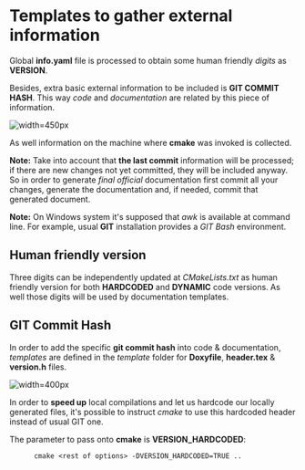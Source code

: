 # Templates to gather external information

Global **info.yaml** file is processed to obtain some human friendly *digits* as **VERSION**.

Besides, extra basic external information to be included is **GIT COMMIT HASH**. This way *code* and *documentation* are related by this piece of information.

![width=450px](../../image/cmake.png)

<!---
@startuml cmake.png
left to right direction
(version.h) <|-- (template\nCMakeLists.txt)
(Doxyfile) <|-- (template\nCMakeLists.txt) : generate  
(header.tex) <|-- (template\nCMakeLists.txt)
(template\nCMakeLists.txt) <-- (info.yaml)
(template\nCMakeLists.txt) <.. (version.h.in)
(template\nCMakeLists.txt) <.. (Doxyfile.in) : template 
(template\nCMakeLists.txt) <.. (header.tex.in)
(Doxyfile) <-- (header.tex) : details
(root\nCMakeLists.txt) <-- (version.h) 
(root\nCMakeLists.txt) <-- (Doxyfile) : Git\nCommit\nHash
(Doxyfile) <.. (several\nREADME.md) : include
note left of (root\nCMakeLists.txt): **binaries**\nmake\nmake install\njava
note left of (root\nCMakeLists.txt): **documents**\nmake doc\nmake show 
@enduml
--->

As well information on the machine where **cmake** was invoked is collected.

**Note:** Take into account that **the last commit** information will be processed; if there are new changes not yet committed, they will be included anyway. So in order to generate *final official* documentation first commit all your changes, generate the documentation and, if needed, commit that generated document.

**Note:** On Windows system it's supposed that *awk* is available at command line. For example, usual **GIT** installation provides a *GIT Bash* environment.


## Human friendly version 

Three digits can be independently updated at *CMakeLists.txt* as human friendly version for both **HARDCODED** and **DYNAMIC** code versions. As well those digits will be used by documentation templates.

## GIT Commit Hash  

In order to add the specific **git commit hash** into code & documentation, *templates* are defined in the *template* folder for **Doxyfile**, **header.tex** & **version.h** files.

![width=400px](../image/version.png)

<!---
 @startuml version.png
 (GIT\nrepository) ..> (VERSION\n#.#.#.hash) : automatic
 (info.yaml\nfile) ..> (VERSION\n#.#.#.hash) : human
 (VERSION\n#.#.#.hash) -|> (CODE) 
 (VERSION\n#.#.#.hash) -|> (DOCUMENTATION) 
 (VERSION\n#.#.#.hash) -|> (PACKAGE) 
 @enduml
--->

In order to **speed up** local compilations and let us hardcode our locally generated files, it's possible to instruct *cmake* to use this hardcoded header instead of usual GIT one.

The parameter to pass onto **cmake** is **VERSION_HARDCODED**:

          cmake <rest of options> -DVERSION_HARDCODED=TRUE ..


